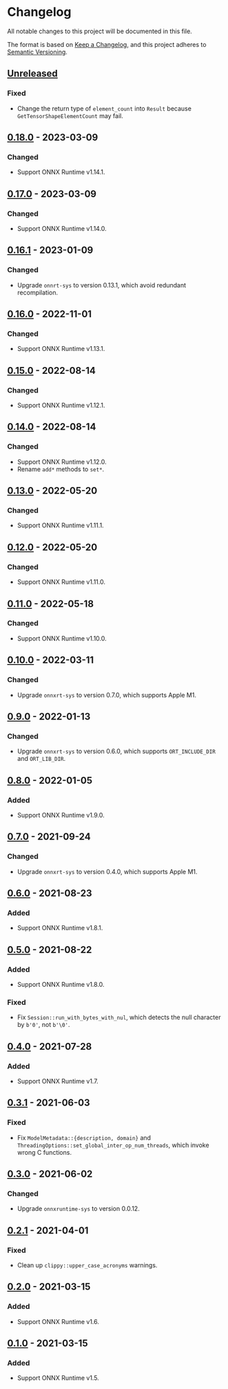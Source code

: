 # Changelog

All notable changes to this project will be documented in this file.

The format is based on [Keep a Changelog](https://keepachangelog.com/en/1.0.0/),
and this project adheres to [Semantic Versioning](https://semver.org/spec/v2.0.0.html).

## [Unreleased]

### Fixed

- Change the return type of `element_count` into `Result` because
  `GetTensorShapeElementCount` may fail.

## [0.18.0] - 2023-03-09

### Changed

- Support ONNX Runtime v1.14.1.

## [0.17.0] - 2023-03-09

### Changed

- Support ONNX Runtime v1.14.0.

## [0.16.1] - 2023-01-09

### Changed

- Upgrade `onnrt-sys` to version 0.13.1, which avoid redundant recompilation.

## [0.16.0] - 2022-11-01

### Changed

- Support ONNX Runtime v1.13.1.

## [0.15.0] - 2022-08-14

### Changed

- Support ONNX Runtime v1.12.1.

## [0.14.0] - 2022-08-14

### Changed

- Support ONNX Runtime v1.12.0.
- Rename `add*` methods to `set*`.

## [0.13.0] - 2022-05-20

### Changed

- Support ONNX Runtime v1.11.1.

## [0.12.0] - 2022-05-20

### Changed

- Support ONNX Runtime v1.11.0.

## [0.11.0] - 2022-05-18

### Changed

- Support ONNX Runtime v1.10.0.

## [0.10.0] - 2022-03-11

### Changed

- Upgrade `onnxrt-sys` to version 0.7.0, which supports Apple M1.

## [0.9.0] - 2022-01-13

### Changed

- Upgrade `onnxrt-sys` to version 0.6.0, which supports `ORT_INCLUDE_DIR` and
  `ORT_LIB_DIR`.

## [0.8.0] - 2022-01-05

### Added

- Support ONNX Runtime v1.9.0.

## [0.7.0] - 2021-09-24

### Changed

- Upgrade `onnxrt-sys` to version 0.4.0, which supports Apple M1.

## [0.6.0] - 2021-08-23

### Added

- Support ONNX Runtime v1.8.1.

## [0.5.0] - 2021-08-22

### Added

- Support ONNX Runtime v1.8.0.

### Fixed

- Fix `Session::run_with_bytes_with_nul`, which detects the null character by
  `b'0'`, not `b'\0'`.

## [0.4.0] - 2021-07-28

### Added

- Support ONNX Runtime v1.7.

## [0.3.1] - 2021-06-03

### Fixed

- Fix `ModelMetadata::{description, domain}` and
  `ThreadingOptions::set_global_inter_op_num_threads`, which invoke wrong C
  functions.

## [0.3.0] - 2021-06-02

### Changed

- Upgrade `onnxruntime-sys` to version 0.0.12.

## [0.2.1] - 2021-04-01

### Fixed

- Clean up `clippy::upper_case_acronyms` warnings.

## [0.2.0] - 2021-03-15

### Added

- Support ONNX Runtime v1.6.

## [0.1.0] - 2021-03-15

### Added

- Support ONNX Runtime v1.5.

[Unreleased]: https://github.com/furiosa-ai/onnxrt/compare/0.18.0...HEAD
[0.18.0]: https://github.com/furiosa-ai/onnxrt/compare/0.17.0...0.18.0
[0.17.0]: https://github.com/furiosa-ai/onnxrt/compare/0.16.1...0.17.0
[0.16.1]: https://github.com/furiosa-ai/onnxrt/compare/0.16.0...0.16.1
[0.16.0]: https://github.com/furiosa-ai/onnxrt/compare/0.15.0...0.16.0
[0.15.0]: https://github.com/furiosa-ai/onnxrt/compare/0.14.0...0.15.0
[0.14.0]: https://github.com/furiosa-ai/onnxrt/compare/0.13.0...0.14.0
[0.13.0]: https://github.com/furiosa-ai/onnxrt/compare/0.12.0...0.13.0
[0.12.0]: https://github.com/furiosa-ai/onnxrt/compare/0.11.0...0.12.0
[0.11.0]: https://github.com/furiosa-ai/onnxrt/compare/0.10.0...0.11.0
[0.10.0]: https://github.com/furiosa-ai/onnxrt/compare/0.9.0...0.10.0
[0.9.0]: https://github.com/furiosa-ai/onnxrt/compare/0.8.0...0.9.0
[0.8.0]: https://github.com/furiosa-ai/onnxrt/compare/0.7.0...0.8.0
[0.7.0]: https://github.com/furiosa-ai/onnxrt/compare/0.6.0...0.7.0
[0.6.0]: https://github.com/furiosa-ai/onnxrt/compare/0.5.0...0.6.0
[0.5.0]: https://github.com/furiosa-ai/onnxrt/compare/0.4.0...0.5.0
[0.4.0]: https://github.com/furiosa-ai/onnxrt/compare/0.3.1...0.4.0
[0.3.1]: https://github.com/furiosa-ai/onnxrt/compare/0.3.0...0.3.1
[0.3.0]: https://github.com/furiosa-ai/onnxrt/compare/0.2.1...0.3.0
[0.2.1]: https://github.com/furiosa-ai/onnxrt/compare/0.2.0...0.2.1
[0.2.0]: https://github.com/furiosa-ai/onnxrt/compare/0.1.0...0.2.0
[0.1.0]: https://github.com/furiosa-ai/onnxrt/releases/tag/0.1.0
